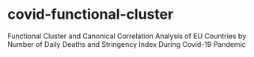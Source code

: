 # covid-functional-cluster
Functional Cluster and Canonical Correlation Analysis of EU Countries by Number of Daily Deaths and Stringency Index During Covid-19 Pandemic
